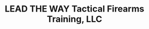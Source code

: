 ---
title: "LEAD THE WAY Tactical Firearms Training, LLC"
url: /hickory/lead-the-way-tactical-firearms-training-llc/
shop: Waffen
---